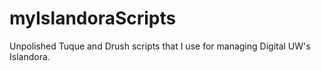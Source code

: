 # myIslandoraScripts
Unpolished Tuque and Drush scripts that I use for managing Digital UW's Islandora.
